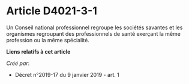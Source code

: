 # Article D4021-3-1

Un Conseil national professionnel regroupe les sociétés savantes et les organismes regroupant des professionnels de santé
exerçant la même profession ou la même spécialité.

**Liens relatifs à cet article**

_Créé par_:

  - Décret n°2019-17 du 9 janvier 2019 - art. 1
